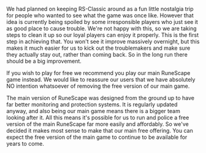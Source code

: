 We had planned on keeping RS-Classic around as a fun little nostalgia trip for people who wanted to see what the game was once like. However that idea is currently being spoiled by some irresponsible players who just see it as good place to cause trouble. We're not happy with this, so we are taking steps to clean it up so our loyal players can enjoy it properly. This is the first step in achieving that. You won't see it improve massively overnight, but this makes it much easier for us to kick out the troublemakers and make sure they actually stay out, rather than coming back. So in the long run there should be a big improvement.

If you wish to play for free we recommend you play our main RuneScape game instead. We would like to reassure our users that we have absolutely NO intention whatsoever of removing the free version of our main game.

The main version of RuneScape was designed from the ground up to have far better monitoring and protection systems. It is regularly updated anyway, and also being our main game means there is a bigger team looking after it. All this means it's possible for us to run and police a free version of the main RuneScape far more easily and affordably. So we've decided it makes most sense to make that our main free offering. You can expect the free version of the main game to continue to be available for years to come.
